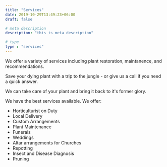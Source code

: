 ```yaml
---
title: "Services"
date: 2019-10-29T13:49:23+06:00
draft: false

# meta description
description: "this is meta description"

# type
type : "services"
---
```


We offer a variety of services including plant restoration, maintanence, and recommendations.

Save your dying plant with a trip to the jungle - or give us a call if you need a quick answer.

We can take care of your plant and bring it back to it's former glory.

We have the best services available. We offer:

* Horticulturist on Duty
* Local Delivery
* Custom Arrangements
* Plant Maintenance
* Funerals
* Weddings
* Altar arrangements for Churches
* Repotting
* Insect and Disease Diagnosis
* Pruning
